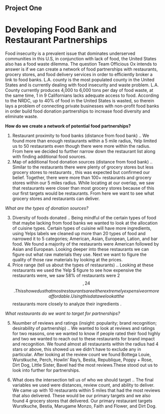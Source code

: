 ## Project One

# Developing Food Bank and Restaurant Partnerships

Food insecurity is a prevalent issue that dominates underserved communities in this U.S, in conjunction with lack of food, the United States also has a food waste dilemma. The question Team Officious Ox intends to answer is if we can create a network of food partnerships with restaurants, grocery stores, and food delivery services in order to efficiently broker a link to food banks. L.A. county is the most populated county in the United States  and is currently dealing with food insecurity and waste problem. L.A. County currently produces 4,000 to 6,000 tons per day of food waste, at the same time, 1 in 9 Californians lacks adequate access to food. According to the NRDC, up to 40% of food in the United States is wasted, so therein lays a problem of connecting private businesses with non-profit food banks in order build food donation partnerships to increase food diversity and eliminate waste.
	
**How do we create a network of potential food partnerships?**
1. Restaurant proximity to food banks (distance from food bank)
.. We found more than enough restaurants within a 5 mile radius, Yelp limited us to 50 restaurants even though there were more within the radius. From here we decided to further narrow down the restaurant list along with finding  additional food sources.
2. Map of additional food donation sources (distance from food bank)
.. Similar to the restaurants there were plenty of grocery stores but less grocery stores to restaurants , this was expected but confirmed our belief. Together, there were more than 100+ restaurants and grocery stores within our 5 miles radius. While locating at our overlap, we saw that restaurants were closer than most grocery stores because of this our first targets would be restaurants. From here we want to see what grocery stores and restaurants can deliver. 
	

*What are the types of donation sources?*

3. Diversity of foods donated
.. Being mindful of the certain types of food that maybe lacking from food banks we wanted to look at the allocation of cuisine types. Certain types of cuisine will have more ingredients, using Yelps labels we cleaned up more than 20 types of food and narrowed it to 5 categories;  American, Asian, European, Lation, and bar food. We found a majority of the restaurants were American followed by Asian and European. Looking deeper into these restaurants we can figure out what raw materials they use. Next we want to figure the quality of those raw materials by looking at the prices. 
4. Price range (tell us about the types of restaurants)
.. Looking at these restaurants we used the Yelp $ figure to see how expensive the restaurants were, we saw 58% of restaurants were 2 $$, 24% of restaurants were unlabeled, and 12% were $$$$. This showed us that most restaurants are either extremely expensive or more affordable. Using this data we look at the $$ restaurants more closely to analyze their ingredients . 


*What restaurants do we want to target for partnerships?* 

5. Nuumber of reviews and ratings (insight: popularity; brand recognition; desirability of partnership)
.. We wanted to look at reviews and ratings for two reasons, one we wanted to know if people rated their food highly and two we wanted to reach out to these restaurants for brand impact and recognition. We found almost all restaurants within the radius had 4 stars or above, this showed us we didn't have to exclude any in particular. After looking at the review count  we found Bottega Louie, Wurstkuche, Perch, Howlin’ Ray’s, Bestia, Republique, Poppy + Rose, Dirt Dog, Little Sister, Bavel had the most reviews.These stood out us to look into further for partnerships. 

6. What does the intersection tell us of who we should target 
.. The final variables we used were distances, review count, and ability to deliver. We came up with 10 restaurants within 5 miles that had the most reviews that also delivered. These would be our primary targets and we also found 4 grocery stores that delivered. Our primary restaurant targets Wurstkuche, Bestia, Marugame Monzo, Faith and Flower, and Dirt Dog.
